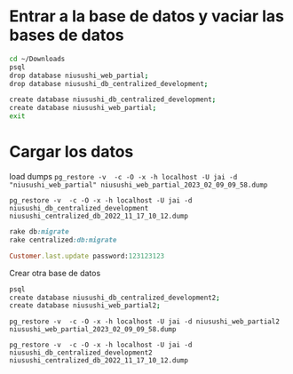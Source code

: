 
# Entrar a la base de datos  y vaciar las bases de datos
```bash
cd ~/Downloads
psql
drop database niusushi_web_partial;
drop database niusushi_db_centralized_development;

create database niusushi_db_centralized_development;
create database niusushi_web_partial;
exit
```

# Cargar los datos

load dumps
`pg_restore -v  -c -O -x -h localhost -U jai -d "niusushi_web_partial" niusushi_web_partial_2023_02_09_09_58.dump`

`pg_restore -v  -c -O -x -h localhost -U jai -d niusushi_db_centralized_development niusushi_centralized_db_2022_11_17_10_12.dump`

```ruby
rake db:migrate
rake centralized:db:migrate
```

```ruby
Customer.last.update password:123123123
```


Crear otra base de datos

```bash
psql
create database niusushi_db_centralized_development2;
create database niusushi_web_partial2;
```


`pg_restore -v  -c -O -x -h localhost -U jai -d niusushi_web_partial2 niusushi_web_partial_2023_02_09_09_58.dump`

`pg_restore -v  -c -O -x -h localhost -U jai -d niusushi_db_centralized_development2 niusushi_centralized_db_2022_11_17_10_12.dump`
